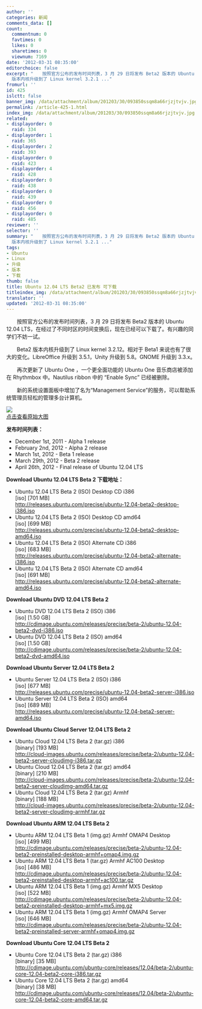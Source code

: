 ```yaml
---
author: ''
categories: 新闻
comments_data: []
count:
  commentnum: 0
  favtimes: 0
  likes: 0
  sharetimes: 0
  viewnum: 7169
date: '2012-03-31 08:35:00'
editorchoice: false
excerpt: "　　按照官方公布的发布时间列表，3 月 29 日将发布 Beta2 版本的 Ubuntu 12.04 LTS，在经过了不同时区的时间变换后，现在已经可以下载了。有兴趣的同学们不妨一试。\r\n　　Beta2
  版本内核升级到了 Linux kernel 3.2.1 ..."
fromurl: ''
id: 425
islctt: false
banner_img: /data/attachment/album/201203/30/093850ssqm8a66rjzjtvjv.jpg
permalink: /article-425-1.html
index_img: /data/attachment/album/201203/30/093850ssqm8a66rjzjtvjv.jpg
related:
- displayorder: 0
  raid: 334
- displayorder: 1
  raid: 365
- displayorder: 2
  raid: 393
- displayorder: 0
  raid: 423
- displayorder: 4
  raid: 428
- displayorder: 0
  raid: 438
- displayorder: 0
  raid: 439
- displayorder: 0
  raid: 456
- displayorder: 0
  raid: 485
reviewer: ''
selector: ''
summary: "　　按照官方公布的发布时间列表，3 月 29 日将发布 Beta2 版本的 Ubuntu 12.04 LTS，在经过了不同时区的时间变换后，现在已经可以下载了。有兴趣的同学们不妨一试。\r\n　　Beta2
  版本内核升级到了 Linux kernel 3.2.1 ..."
tags:
- Ubuntu
- Linux
- 升级
- 版本
- 下载
thumb: false
title: Ubuntu 12.04 LTS Beta2 已发布 可下载
titleindex_img: /data/attachment/album/201203/30/093850ssqm8a66rjzjtvjv.jpg
translator: ''
updated: '2012-03-31 08:35:00'
---
```


　　按照官方公布的发布时间列表，3 月 29 日将发布 Beta2 版本的 Ubuntu 12.04 LTS，在经过了不同时区的时间变换后，现在已经可以下载了。有兴趣的同学们不妨一试。


　　Beta2 版本内核升级到了 Linux kernel 3.2.12。相对于 Beta1 来说也有了很大的变化。LibreOffice 升级到 3.5.1，Unity 升级到 5.8。GNOME 升级到 3.3.x。


　　再次更新了 Ubuntu One ，一个更全面功能的 Ubuntu One 音乐商店被添加在 Rhythmbox 中。Nautilus ribbon 中的 “Enable Sync” 已经被删除。


　　新的系统设置面板中增加了名为“Management Service”的服务，可以帮助系统管理员轻松的管理多台计算机。


[![](/data/attachment/album/201203/30/093850ssqm8a66rjzjtvjv.jpg)  
点击查看原始大图](https://img.linux.net.cn/data/attachment/album/201203/30/093850ssqm8a66rjzjtvjv.jpg)


**发布时间列表：**


* December 1st, 2011 - Alpha 1 release
* February 2nd, 2012 - Alpha 2 release
* March 1st, 2012 - Beta 1 release
* March 29th, 2012 - Beta 2 release
* April 26th, 2012 - Final release of Ubuntu 12.04 LTS


**Download Ubuntu 12.04 LTS Beta 2 下载地址：**


* Ubuntu 12.04 LTS Beta 2 (ISO) Desktop CD i386  
[iso] [701 MB]  
<http://releases.ubuntu.com/precise/ubuntu-12.04-beta2-desktop-i386.iso>
* Ubuntu 12.04 LTS Beta 2 (ISO) Desktop CD amd64  
[iso] [699 MB]  
<http://releases.ubuntu.com/precise/ubuntu-12.04-beta2-desktop-amd64.iso>
* Ubuntu 12.04 LTS Beta 2 (ISO) Alternate CD i386  
[iso] [683 MB]  
<http://releases.ubuntu.com/precise/ubuntu-12.04-beta2-alternate-i386.iso>
* Ubuntu 12.04 LTS Beta 2 (ISO) Alternate CD amd64  
[iso] [691 MB]  
<http://releases.ubuntu.com/precise/ubuntu-12.04-beta2-alternate-amd64.iso>


  
**Download Ubuntu DVD 12.04 LTS Beta 2**  
  



* Ubuntu DVD 12.04 LTS Beta 2 (ISO) i386  
[iso] [1.50 GB]  
<http://cdimage.ubuntu.com/releases/precise/beta-2/ubuntu-12.04-beta2-dvd-i386.iso>
* Ubuntu DVD 12.04 LTS Beta 2 (ISO) amd64  
[iso] [1.50 GB]  
<http://cdimage.ubuntu.com/releases/precise/beta-2/ubuntu-12.04-beta2-dvd-amd64.iso>


**Download Ubuntu Server 12.04 LTS Beta 2**  
  



* Ubuntu Server 12.04 LTS Beta 2 (ISO) i386  
[iso] [677 MB]  
<http://releases.ubuntu.com/precise/ubuntu-12.04-beta2-server-i386.iso>
* Ubuntu Server 12.04 LTS Beta 2 (ISO) amd64  
[iso] [689 MB]  
<http://releases.ubuntu.com/precise/ubuntu-12.04-beta2-server-amd64.iso>


 


**Download Ubuntu Cloud Server 12.04 LTS Beta 2**  
  



* Ubuntu Cloud 12.04 LTS Beta 2 (tar.gz) i386  
[binary] [193 MB]  
<http://cloud-images.ubuntu.com/releases/precise/beta-2/ubuntu-12.04-beta2-server-cloudimg-i386.tar.gz>
* Ubuntu Cloud 12.04 LTS Beta 2 (tar.gz) amd64  
[binary] [210 MB]  
<http://cloud-images.ubuntu.com/releases/precise/beta-2/ubuntu-12.04-beta2-server-cloudimg-amd64.tar.gz>
* Ubuntu Cloud 12.04 LTS Beta 2 (tar.gz) Armhf  
[binary] [188 MB]  
<http://cloud-images.ubuntu.com/releases/precise/beta-2/ubuntu-12.04-beta2-server-cloudimg-armhf.tar.gz>


 


**Download Ubuntu ARM 12.04 LTS Beta 2**  
  



* Ubuntu ARM 12.04 LTS Beta 1 (img.gz) Armhf OMAP4 Desktop  
[iso] [499 MB]  
<http://cdimage.ubuntu.com/releases/precise/beta-2/ubuntu-12.04-beta2-preinstalled-desktop-armhf+omap4.img.gz>
* Ubuntu ARM 12.04 LTS Beta 1 (tar.gz) Armhf AC100 Desktop  
[iso] [486 MB]  
<http://cdimage.ubuntu.com/releases/precise/beta-2/ubuntu-12.04-beta2-preinstalled-desktop-armhf+ac100.tar.gz>
* Ubuntu ARM 12.04 LTS Beta 1 (img.gz) Armhf MX5 Desktop  
[iso] [522 MB]  
<http://cdimage.ubuntu.com/releases/precise/beta-2/ubuntu-12.04-beta2-preinstalled-desktop-armhf+mx5.img.gz>
* Ubuntu ARM 12.04 LTS Beta 1 (img.gz) Armhf OMAP4 Server  
[iso] [646 MB]  
<http://cdimage.ubuntu.com/releases/precise/beta-2/ubuntu-12.04-beta2-preinstalled-server-armhf+omap4.img.gz>


 


**Download Ubuntu Core 12.04 LTS Beta 2**  
  



* Ubuntu Core 12.04 LTS Beta 2 (tar.gz) i386  
[binary] [35 MB]  
<http://cdimage.ubuntu.com/ubuntu-core/releases/12.04/beta-2/ubuntu-core-12.04-beta2-core-i386.tar.gz>
* Ubuntu Core 12.04 LTS Beta 2 (tar.gz) amd64  
[binary] [38 MB]  
<http://cdimage.ubuntu.com/ubuntu-core/releases/12.04/beta-2/ubuntu-core-12.04-beta2-core-amd64.tar.gz>
